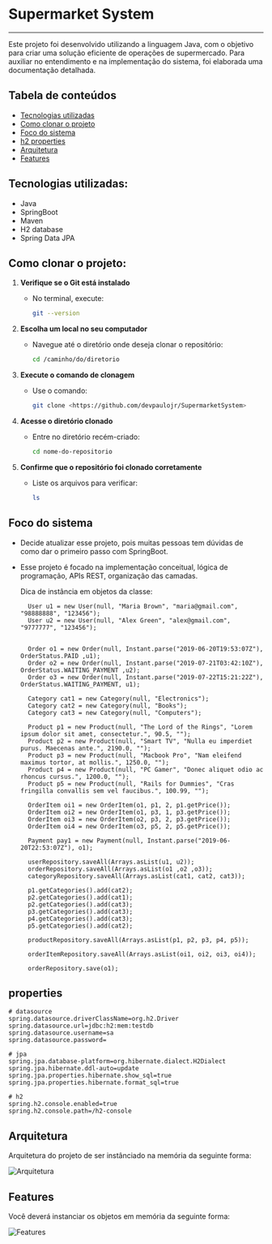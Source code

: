 # Supermarket System
___

Este projeto foi desenvolvido utilizando a linguagem Java, com o objetivo para criar uma solução eficiente de 
operações de supermercado. Para auxiliar no entendimento e na implementação do sistema, foi 
elaborada uma documentação detalhada.

## Tabela de conteúdos
- [Tecnologias utilizadas](#Tecnologias-utilizadas)
- [Como clonar o projeto](#Como-clonar-o-projeto)
- [Foco do sistema](#Foco-do-sistema)
- [h2 properties](#properties)
- [Arquitetura](#arquitetura)
- [Features](#features)

## Tecnologias utilizadas:
* Java
* SpringBoot
* Maven
* H2 database
* Spring Data JPA

## Como clonar o projeto:

1. **Verifique se o Git está instalado**
    - No terminal, execute:
      ```bash
      git --version
      ```

2. **Escolha um local no seu computador**
    - Navegue até o diretório onde deseja clonar o repositório:
      ```bash
      cd /caminho/do/diretorio
      ```

3. **Execute o comando de clonagem**
    - Use o comando:
      ```bash
      git clone <https://github.com/devpaulojr/SupermarketSystem>
      ```

4. **Acesse o diretório clonado**
    - Entre no diretório recém-criado:
      ```bash
      cd nome-do-repositorio
      ```

5. **Confirme que o repositório foi clonado corretamente**
    - Liste os arquivos para verificar:
      ```bash
      ls
      ```

## Foco do sistema
* Decide atualizar esse projeto, pois muitas pessoas tem dúvidas de como dar o primeiro passo com SpringBoot.
* Esse projeto é focado na implementação conceitual, lógica de programação, APIs REST, organização das camadas.



     Dica de instância em objetos da classe:
      
        User u1 = new User(null, "Maria Brown", "maria@gmail.com", "98888888", "123456");
        User u2 = new User(null, "Alex Green", "alex@gmail.com", "9777777", "123456");
      
    
        Order o1 = new Order(null, Instant.parse("2019-06-20T19:53:07Z"), OrderStatus.PAID ,u1);
        Order o2 = new Order(null, Instant.parse("2019-07-21T03:42:10Z"), OrderStatus.WAITING_PAYMENT ,u2);
        Order o3 = new Order(null, Instant.parse("2019-07-22T15:21:22Z"), OrderStatus.WAITING_PAYMENT, u1);
    
        Category cat1 = new Category(null, "Electronics");
        Category cat2 = new Category(null, "Books");
        Category cat3 = new Category(null, "Computers");
    
        Product p1 = new Product(null, "The Lord of the Rings", "Lorem ipsum dolor sit amet, consectetur.", 90.5, "");
        Product p2 = new Product(null, "Smart TV", "Nulla eu imperdiet purus. Maecenas ante.", 2190.0, "");
        Product p3 = new Product(null, "Macbook Pro", "Nam eleifend maximus tortor, at mollis.", 1250.0, "");
        Product p4 = new Product(null, "PC Gamer", "Donec aliquet odio ac rhoncus cursus.", 1200.0, "");
        Product p5 = new Product(null, "Rails for Dummies", "Cras fringilla convallis sem vel faucibus.", 100.99, "");

        OrderItem oi1 = new OrderItem(o1, p1, 2, p1.getPrice());
        OrderItem oi2 = new OrderItem(o1, p3, 1, p3.getPrice());
        OrderItem oi3 = new OrderItem(o2, p3, 2, p3.getPrice());
        OrderItem oi4 = new OrderItem(o3, p5, 2, p5.getPrice());

        Payment pay1 = new Payment(null, Instant.parse("2019-06-20T22:53:07Z"), o1);

        userRepository.saveAll(Arrays.asList(u1, u2));
        orderRepository.saveAll(Arrays.asList(o1 ,o2 ,o3));
        categoryRepository.saveAll(Arrays.asList(cat1, cat2, cat3));

        p1.getCategories().add(cat2);
        p2.getCategories().add(cat1);
        p2.getCategories().add(cat3);
        p3.getCategories().add(cat3);
        p4.getCategories().add(cat3);
        p5.getCategories().add(cat2);

        productRepository.saveAll(Arrays.asList(p1, p2, p3, p4, p5));

        orderItemRepository.saveAll(Arrays.asList(oi1, oi2, oi3, oi4));

        orderRepository.save(o1);

## properties 

 ```
 # datasource
spring.datasource.driverClassName=org.h2.Driver
spring.datasource.url=jdbc:h2:mem:testdb
spring.datasource.username=sa
spring.datasource.password=

# jpa
spring.jpa.database-platform=org.hibernate.dialect.H2Dialect
spring.jpa.hibernate.ddl-auto=update
spring.jpa.properties.hibernate.show_sql=true
spring.jpa.properties.hibernate.format_sql=true

# h2
spring.h2.console.enabled=true
spring.h2.console.path=/h2-console
 ```

## Arquitetura
Arquitetura do projeto de ser instânciado na memória da seguinte forma:

![Arquitetura](src/image/umlSpringBoot1.png)

## Features
Você deverá instanciar os objetos em memória da seguinte forma:

![Features](src/image/umlSpringBoot2.png)

